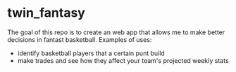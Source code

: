 # twin_fantasy

The goal of this repo is to create an web app that allows me to make better decisions in fantast basketball.
Examples of uses:
- identify basketball players that a certain punt build
- make trades and see how they affect your team's projected weekly stats
